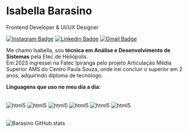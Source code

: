 
# Isabella Barasino

Frontend Developer & UI/UX Designer

[![Instagram Badge](https://img.shields.io/badge/@ibarasino-986DFF?style=flat-square&logo=instagram&logoColor=white&link=https://www.instagram.com/)](https://www.instagram.com/)
[![Linkedin Badge](https://img.shields.io/badge/-Isabella%20Barasino-986DFF?style=flat-square&logo=Linkedin&logoColor=white&link=https://www.linkedin.com/in/iuricode/)](https://www.linkedin.com/in/iuricode/) 
[![Gmail Badge](https://img.shields.io/badge/-barasinoisabella@gmail.com-986DFF?style=flat-square&logo=Gmail&logoColor=white&link=mailto:iuricold99@gmail.com)](mailto:iuricold99@gmail.com)

<p align="left"> 
  Me chamo Isabella, sou <strong>técnica em Análise e Desenvolvimento de Sistemas</strong> pela Etec de Heliópolis.<br> Em 2023 ingressei na Fatec Ipiranga pelo projeto Articulação Média Superior AMS do Centro Paula Souza, onde irei concluir o superior em 2 anos, adquirindo  diploma de tecnólogo. 
</p>

<p align="left">
  <strong>Linguagens que uso no meu dia a dia:</strong>

<div style="display: inline_block"><br/>
<img align="center" alt="html5" src="https://img.shields.io/badge/HTML-00599C??style=for-the-badge&logo=html5&logoColor=white" />
<img align="center" alt="html5" src="https://img.shields.io/badge/CSS-239120?&style=for-the-badge&logo=css3&logoColor=white" />
<img align="center" alt="html5" src="https://img.shields.io/badge/JavaScript-F7DF1E?style=for-the-badge&logo=javascript&logoColor=black" />
<img align="center" alt="html5" src="https://img.shields.io/badge/Python-14354C?style=for-the-badge&logo=python&logoColor=white" />
<img align="center" alt="html5" src="https://img.shields.io/badge/Java-ED8B00?style=for-the-badge&logo=openjdk&logoColor=white" />
<img align="center" alt="html5" src="https://img.shields.io/badge/MySQL-00000F?style=for-the-badge&logo=mysql&logoColor=white" />
</div><br/> 
</p>

 ![Barasino GitHub stats](https://github-readme-stats.vercel.app/api?username=isabellabarasino10&show_icons=true&theme=onedark) 







